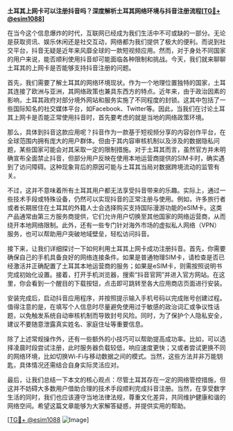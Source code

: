 **土耳其上网卡可以注册抖音吗？深度解析土耳其网络环境与抖音注册流程[[TG💪+ @esim1088](https://t.me/s/esim1088)]**

在当今这个信息爆炸的时代，互联网已经成为我们生活中不可或缺的一部分。无论是获取资讯、娱乐休闲还是社交互动，网络都为我们提供了极大的便利。而说到社交平台，抖音无疑是近年来风靡全球的一款短视频应用。然而，对于身处不同国家的用户来说，能否顺利使用抖音却可能面临各种限制和挑战。今天，我们就来聊聊土耳其的上网卡是否能够支持抖音注册的问题。

首先，我们需要了解土耳其的网络环境现状。作为一个地理位置独特的国家，土耳其连接了欧洲与亚洲，其网络政策也兼具东西方的特点。近年来，由于政治因素的影响，土耳其政府对部分境外网站和服务实施了不同程度的封锁。这其中包括了一些国际知名的社交媒体平台，如Facebook、Twitter等。因此，当我们在讨论土耳其上网卡是否能正常使用抖音时，首先要考虑的就是当地的网络政策环境。

那么，具体到抖音这款应用呢？抖音作为一款基于短视频分享的内容创作平台，在全球范围内拥有庞大的用户群体。但由于其内容审核机制以及涉及的数据隐私问题，某些国家可能会对其采取一定的限制措施。对于土耳其而言，虽然官方并未明确宣布全面禁止抖音，但部分用户反映在使用本地运营商提供的SIM卡时，确实遇到了访问障碍。这种现象背后的原因可能与土耳其当局对数据跨境流动的监管有关。

不过，这并不意味着所有土耳其用户都无法享受抖音带来的乐趣。实际上，通过一些技术手段或特殊设备，仍然可以实现抖音的正常注册与使用。例如，许多旅行者或者长期居住在土耳其的外籍人士会选择购买支持国际漫游功能的eSIM卡。这类产品通常由第三方服务商提供，它们允许用户切换至其他国家的网络运营商，从而绕开本地网络限制。此外，还有一些专门针对海外市场的虚拟私人网络（VPN）服务，也可以帮助用户突破地域壁垒，轻松访问抖音。

接下来，让我们详细探讨一下如何利用土耳其上网卡成功注册抖音。首先，你需要确保自己的手机具备良好的网络连接条件。如果是普通物理SIM卡，请检查是否已经激活并正确配置了土耳其本地运营商的服务；如果是eSIM卡，则需按照说明书完成初始化设置。接着，打开手机浏览器，搜索“抖音官网”并进入官方网站。在这里，你会看到一个醒目的下载按钮，点击即可跳转至各大应用商店页面进行安装。

安装完成后，启动抖音应用程序，并按照提示输入手机号码以完成账号创建过程。值得注意的是，在填写个人信息时尽量避免使用过于敏感的政治词汇或争议性话题，以免触发系统自动审核机制而导致封号风险。同时，为了保护个人隐私安全，建议不要随意泄露真实姓名、家庭住址等重要信息。

除了上述常规操作外，还有一些额外的小技巧可以帮助提高成功率。比如，可以选择凌晨时段尝试注册，此时服务器负载较低，响应速度更快；又或者尝试更换不同的网络环境，比如切换Wi-Fi与移动数据之间的模式。当然，这些方法并非万能钥匙，具体情况还需结合自身实际灵活应对。

最后，让我们总结一下本文的核心观点：尽管土耳其存在一定的网络管控措施，但这并不妨碍大多数用户借助合理的技术手段顺利完成抖音注册。当然，在享受数字生活的同时，我们也应该遵守当地法律法规，尊重文化差异，共同维护健康和谐的网络空间。希望这篇文章能够为大家解答疑惑，并提供实用的帮助。

[[TG💪+ @esim1088](https://t.me/s/esim1088) ![Image](https://i.postimg.cc/4NQfJmqS/Snipaste-2025-05-13-00-14-12.png)]